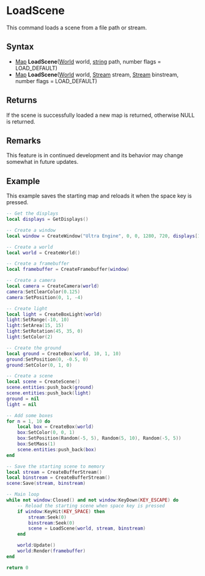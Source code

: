 # LoadScene

This command loads a scene from a file path or stream.

## Syntax

- [Map](Scene.md) **LoadScene**([World](World.md) world, [string](https://www.lua.org/manual/5.4/manual.html#6.4) path, number flags = LOAD_DEFAULT)
- [Map](Scene.md) **LoadScene**([World](World.md) world, [Stream](Stream.md) stream, [Stream](Stream.md) binstream, number flags = LOAD_DEFAULT)

## Returns

If the scene is successfully loaded a new map is returned, otherwise NULL is returned.

## Remarks

This feature is in continued development and its behavior may change somewhat in future updates.

## Example

This example saves the starting map and reloads it when the space key is pressed.

```lua
-- Get the displays
local displays = GetDisplays()

-- Create a window
local window = CreateWindow("Ultra Engine", 0, 0, 1280, 720, displays[1], WINDOW_CENTER + WINDOW_TITLEBAR)

-- Create a world
local world = CreateWorld()

-- Create a framebuffer
local framebuffer = CreateFramebuffer(window)

-- Create a camera
local camera = CreateCamera(world)
camera:SetClearColor(0.125)
camera:SetPosition(0, 1, -4)

-- Create light
local light = CreateBoxLight(world)
light:SetRange(-10, 10)
light:SetArea(15, 15)
light:SetRotation(45, 35, 0)
light:SetColor(2)

-- Create the ground
local ground = CreateBox(world, 10, 1, 10)
ground:SetPosition(0, -0.5, 0)
ground:SetColor(0, 1, 0)

-- Create a scene
local scene = CreateScene()
scene.entities:push_back(ground)
scene.entities:push_back(light)
ground = nil
light = nil

-- Add some boxes
for n = 1, 10 do
    local box = CreateBox(world)
    box:SetColor(0, 0, 1)
    box:SetPosition(Random(-5, 5), Random(5, 10), Random(-5, 5))
    box:SetMass(1)
    scene.entities:push_back(box)
end

-- Save the starting scene to memory
local stream = CreateBufferStream()
local binstream = CreateBufferStream()
scene:Save(stream, binstream)

-- Main loop
while not window:Closed() and not window:KeyDown(KEY_ESCAPE) do
    -- Reload the starting scene when space key is pressed
    if window:KeyHit(KEY_SPACE) then
        stream:Seek(0)
        binstream:Seek(0)
        scene = LoadScene(world, stream, binstream)
    end

    world:Update()
    world:Render(framebuffer)
end

return 0
```
